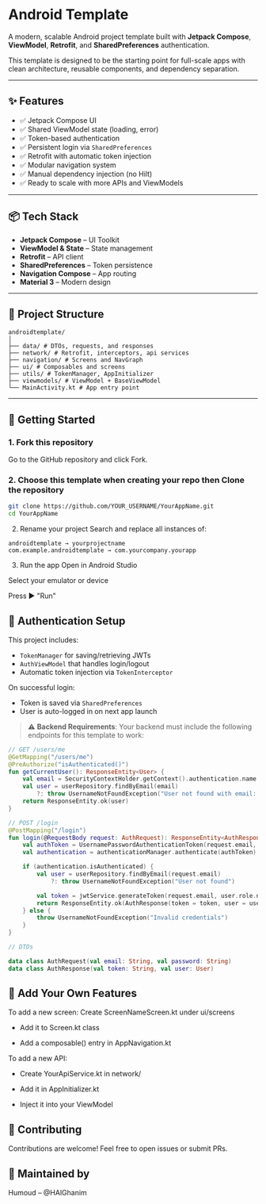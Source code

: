 # Android Template

A modern, scalable Android project template built with **Jetpack Compose**, **ViewModel**, **Retrofit**, and **SharedPreferences** authentication.

This template is designed to be the starting point for full-scale apps with clean architecture, reusable components, and dependency separation.

---

## ✨ Features

- ✅ Jetpack Compose UI
- ✅ Shared ViewModel state (loading, error)
- ✅ Token-based authentication
- ✅ Persistent login via `SharedPreferences`
- ✅ Retrofit with automatic token injection
- ✅ Modular navigation system
- ✅ Manual dependency injection (no Hilt)
- ✅ Ready to scale with more APIs and ViewModels

---

## 📦 Tech Stack

- **Jetpack Compose** – UI Toolkit
- **ViewModel & State** – State management
- **Retrofit** – API client
- **SharedPreferences** – Token persistence
- **Navigation Compose** – App routing
- **Material 3** – Modern design

---

## 📁 Project Structure
```
androidtemplate/
│
├── data/ # DTOs, requests, and responses
├── network/ # Retrofit, interceptors, api services
├── navigation/ # Screens and NavGraph
├── ui/ # Composables and screens
├── utils/ # TokenManager, AppInitializer
├── viewmodels/ # ViewModel + BaseViewModel
└── MainActivity.kt # App entry point
```
---

## 🚀 Getting Started
### 1. Fork this repository

Go to the GitHub repository and click Fork.

### 2. Choose this template when creating your repo then Clone the repository

```bash
git clone https://github.com/YOUR_USERNAME/YourAppName.git
cd YourAppName
```
2. Rename your project
Search and replace all instances of:
```
androidtemplate → yourprojectname
com.example.androidtemplate → com.yourcompany.yourapp
```

3. Run the app
Open in Android Studio

Select your emulator or device

Press ▶️ "Run"

## 🔐 Authentication Setup

This project includes:

- `TokenManager` for saving/retrieving JWTs
- `AuthViewModel` that handles login/logout
- Automatic token injection via `TokenInterceptor`

On successful login:

- Token is saved via `SharedPreferences`
- User is auto-logged in on next app launch

> ⚠️ **Backend Requirements**: Your backend must include the following endpoints for this template to work:

```kotlin
// GET /users/me
@GetMapping("/users/me")
@PreAuthorize("isAuthenticated()")
fun getCurrentUser(): ResponseEntity<User> {
    val email = SecurityContextHolder.getContext().authentication.name
    val user = userRepository.findByEmail(email)
        ?: throw UsernameNotFoundException("User not found with email: $email")
    return ResponseEntity.ok(user)
}

// POST /login
@PostMapping("/login")
fun login(@RequestBody request: AuthRequest): ResponseEntity<AuthResponse> {
    val authToken = UsernamePasswordAuthenticationToken(request.email, request.password)
    val authentication = authenticationManager.authenticate(authToken)

    if (authentication.isAuthenticated) {
        val user = userRepository.findByEmail(request.email)
            ?: throw UsernameNotFoundException("User not found")

        val token = jwtService.generateToken(request.email, user.role.name)
        return ResponseEntity.ok(AuthResponse(token = token, user = user))
    } else {
        throw UsernameNotFoundException("Invalid credentials")
    }
}

// DTOs

data class AuthRequest(val email: String, val password: String)
data class AuthResponse(val token: String, val user: User)
```

## 💠 Add Your Own Features
To add a new screen:
Create ScreenNameScreen.kt under ui/screens

- Add it to Screen.kt class

- Add a composable() entry in AppNavigation.kt

To add a new API:
- Create YourApiService.kt in network/

- Add it in AppInitializer.kt

- Inject it into your ViewModel

## 🤝 Contributing
Contributions are welcome! Feel free to open issues or submit PRs.

## 🧠 Maintained by
Humoud – @HAlGhanim
